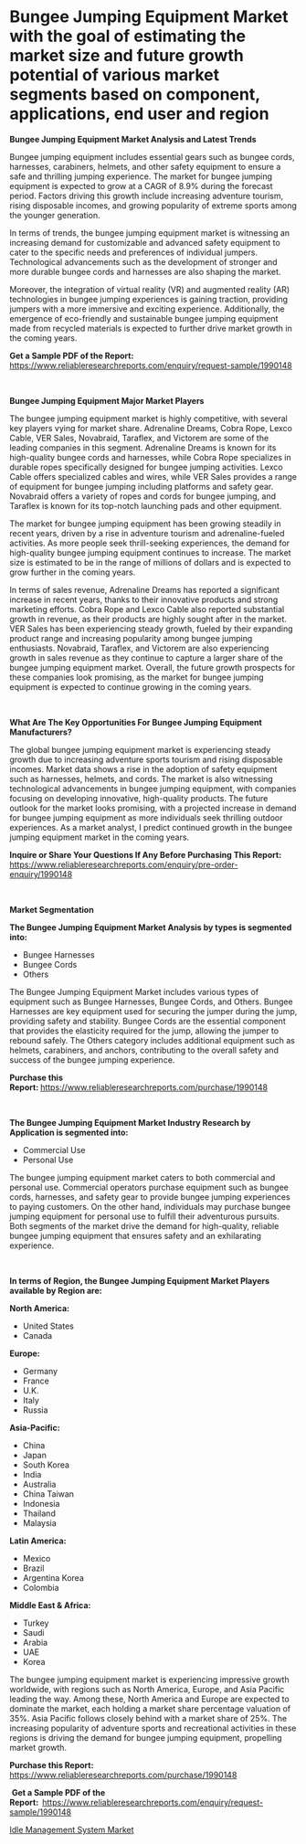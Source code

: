 <p><h1>Bungee Jumping Equipment Market with the goal of estimating the market size and future growth potential of various market segments based on component, applications, end user and region</h1></p><p><strong>Bungee Jumping Equipment Market Analysis and Latest Trends</strong></p>
<p><p>Bungee jumping equipment includes essential gears such as bungee cords, harnesses, carabiners, helmets, and other safety equipment to ensure a safe and thrilling jumping experience. The market for bungee jumping equipment is expected to grow at a CAGR of 8.9% during the forecast period. Factors driving this growth include increasing adventure tourism, rising disposable incomes, and growing popularity of extreme sports among the younger generation.</p><p>In terms of trends, the bungee jumping equipment market is witnessing an increasing demand for customizable and advanced safety equipment to cater to the specific needs and preferences of individual jumpers. Technological advancements such as the development of stronger and more durable bungee cords and harnesses are also shaping the market.</p><p>Moreover, the integration of virtual reality (VR) and augmented reality (AR) technologies in bungee jumping experiences is gaining traction, providing jumpers with a more immersive and exciting experience. Additionally, the emergence of eco-friendly and sustainable bungee jumping equipment made from recycled materials is expected to further drive market growth in the coming years.</p></p>
<p><strong>Get a Sample PDF of the Report:&nbsp;</strong> <a href="https://www.reliableresearchreports.com/enquiry/request-sample/1990148">https://www.reliableresearchreports.com/enquiry/request-sample/1990148</a></p>
<p>&nbsp;</p>
<p><strong>Bungee Jumping Equipment Major Market Players</strong></p>
<p><p>The bungee jumping equipment market is highly competitive, with several key players vying for market share. Adrenaline Dreams, Cobra Rope, Lexco Cable, VER Sales, Novabraid, Taraflex, and Victorem are some of the leading companies in this segment. Adrenaline Dreams is known for its high-quality bungee cords and harnesses, while Cobra Rope specializes in durable ropes specifically designed for bungee jumping activities. Lexco Cable offers specialized cables and wires, while VER Sales provides a range of equipment for bungee jumping including platforms and safety gear. Novabraid offers a variety of ropes and cords for bungee jumping, and Taraflex is known for its top-notch launching pads and other equipment.</p><p>The market for bungee jumping equipment has been growing steadily in recent years, driven by a rise in adventure tourism and adrenaline-fueled activities. As more people seek thrill-seeking experiences, the demand for high-quality bungee jumping equipment continues to increase. The market size is estimated to be in the range of millions of dollars and is expected to grow further in the coming years.</p><p>In terms of sales revenue, Adrenaline Dreams has reported a significant increase in recent years, thanks to their innovative products and strong marketing efforts. Cobra Rope and Lexco Cable also reported substantial growth in revenue, as their products are highly sought after in the market. VER Sales has been experiencing steady growth, fueled by their expanding product range and increasing popularity among bungee jumping enthusiasts. Novabraid, Taraflex, and Victorem are also experiencing growth in sales revenue as they continue to capture a larger share of the bungee jumping equipment market. Overall, the future growth prospects for these companies look promising, as the market for bungee jumping equipment is expected to continue growing in the coming years.</p></p>
<p>&nbsp;</p>
<p><strong>What Are The Key Opportunities For Bungee Jumping Equipment Manufacturers?</strong></p>
<p><p>The global bungee jumping equipment market is experiencing steady growth due to increasing adventure sports tourism and rising disposable incomes. Market data shows a rise in the adoption of safety equipment such as harnesses, helmets, and cords. The market is also witnessing technological advancements in bungee jumping equipment, with companies focusing on developing innovative, high-quality products. The future outlook for the market looks promising, with a projected increase in demand for bungee jumping equipment as more individuals seek thrilling outdoor experiences. As a market analyst, I predict continued growth in the bungee jumping equipment market in the coming years.</p></p>
<p><strong>Inquire or Share Your Questions If Any Before Purchasing This Report:</strong> <a href="https://www.reliableresearchreports.com/enquiry/pre-order-enquiry/1990148">https://www.reliableresearchreports.com/enquiry/pre-order-enquiry/1990148</a></p>
<p>&nbsp;</p>
<p><strong>Market Segmentation</strong></p>
<p><strong>The Bungee Jumping Equipment Market Analysis by types is segmented into:</strong></p>
<p><ul><li>Bungee Harnesses</li><li>Bungee Cords</li><li>Others</li></ul></p>
<p><p>The Bungee Jumping Equipment Market includes various types of equipment such as Bungee Harnesses, Bungee Cords, and Others. Bungee Harnesses are key equipment used for securing the jumper during the jump, providing safety and stability. Bungee Cords are the essential component that provides the elasticity required for the jump, allowing the jumper to rebound safely. The Others category includes additional equipment such as helmets, carabiners, and anchors, contributing to the overall safety and success of the bungee jumping experience.</p></p>
<p><strong>Purchase this Report:&nbsp;</strong><a href="https://www.reliableresearchreports.com/purchase/1990148">https://www.reliableresearchreports.com/purchase/1990148</a></p>
<p>&nbsp;</p>
<p><strong>The Bungee Jumping Equipment Market Industry Research by Application is segmented into:</strong></p>
<p><ul><li>Commercial Use</li><li>Personal Use</li></ul></p>
<p><p>The bungee jumping equipment market caters to both commercial and personal use. Commercial operators purchase equipment such as bungee cords, harnesses, and safety gear to provide bungee jumping experiences to paying customers. On the other hand, individuals may purchase bungee jumping equipment for personal use to fulfill their adventurous pursuits. Both segments of the market drive the demand for high-quality, reliable bungee jumping equipment that ensures safety and an exhilarating experience.</p></p>
<p>&nbsp;</p>
<p><strong>In terms of Region, the Bungee Jumping Equipment Market Players available by Region are:</strong></p>
<p>
    <p> <strong> North America: </strong>
        <ul>
            <li>United States</li>
            <li>Canada</li>
        </ul>
        </p> 
    <p> <strong> Europe: </strong>
        <ul>
            <li>Germany</li>
            <li>France</li>
            <li>U.K.</li>
            <li>Italy</li>
            <li>Russia</li>
        </ul>
        </p> 
    <p> <strong> Asia-Pacific: </strong>
        <ul>
            <li>China</li>
            <li>Japan</li>
            <li>South Korea</li>
            <li>India</li>
            <li>Australia</li>
            <li>China Taiwan</li>
            <li>Indonesia</li>
            <li>Thailand</li>
            <li>Malaysia</li>
        </ul>
        </p> 
    <p> <strong> Latin America: </strong>
        <ul>
            <li>Mexico</li>
            <li>Brazil</li>
            <li>Argentina Korea</li>
            <li>Colombia</li>
        </ul>
        </p> 
    <p> <strong> Middle East & Africa: </strong>
        <ul>
            <li>Turkey</li>
            <li>Saudi</li>
            <li>Arabia</li>
            <li>UAE</li>
            <li>Korea</li>
        </ul>
    </p>
    </p>
<p><p>The bungee jumping equipment market is experiencing impressive growth worldwide, with regions such as North America, Europe, and Asia Pacific leading the way. Among these, North America and Europe are expected to dominate the market, each holding a market share percentage valuation of 35%. Asia Pacific follows closely behind with a market share of 25%. The increasing popularity of adventure sports and recreational activities in these regions is driving the demand for bungee jumping equipment, propelling market growth.</p></p>
<p><strong>Purchase this Report: </strong><a href="https://www.reliableresearchreports.com/purchase/1990148">https://www.reliableresearchreports.com/purchase/1990148</a></p>
<p>&nbsp;<strong>Get a Sample PDF of the Report:&nbsp;&nbsp;</strong><a href="https://www.reliableresearchreports.com/enquiry/request-sample/1990148">https://www.reliableresearchreports.com/enquiry/request-sample/1990148</a></p>
<p><strong></strong></p>
<p><p><a href="https://meowing-canidae-761.notion.site/Idle-Management-System-Market-Size-Growth-Outlook-from-2024-to-2031-projecting-at-Market-s-Trends--3d963475478e44de91003d2043eb3cc2">Idle Management System Market</a></p></p>